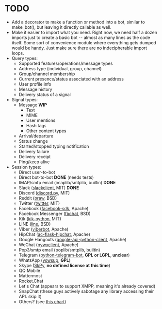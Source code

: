 # TODO

* Add a decorator to make a function or method into a bot, similar to
  make_bot(), but leaving it directly callable as well.
* Make it easier to import what you need. Right now, we need half a dozen
  imports just to create a basic bot -- almost as many lines as the code
  itself. Some sort of convenience module where everything gets dumped
  would be handy. Just make sure there are no indecipherable import loops.
* Query types:
    * Supported features/operations/message types
    * Address type (individual, group, channel)
    * Group/channel membership
    * Current presence/status associated with an address
    * User profile info
    * Message history
    * Delivery status of a signal
* Signal types:
    * Message **WIP**
        * Text
        * MIME
        * User mentions
        * Hash tags
        * Other content types
    * Arrival/departure
    * Status change
    * Started/stopped typing notification
    * Delivery failure
    * Delivery receipt
    * Ping/keep alive
* Session types:
    * Direct user-to-bot
    * Direct bot-to-bot  **DONE** (needs tests)
    * IMAP/smtp email (imaplib/smtplib, builtin) **DONE**
    * Slack ([slackclient](https://github.com/slackapi/python-slackclient), MIT) **DONE**
    * Discord ([discord.py](https://github.com/Rapptz/discord.py), MIT)
    * Reddit ([praw](https://praw.readthedocs.io/en/latest/), BSD)
    * Twitter ([twitter](https://github.com/sixohsix/twitter), MIT)
    * Facebook ([facebook-sdk](http://facebook-sdk.readthedocs.io/en/latest/), Apache)
    * Facebook Messenger ([fbchat](https://github.com/carpedm20/fbchat), BSD)
    * Kik ([kik-python](https://github.com/kikinteractive/kik-python), MIT)
    * LINE ([line](https://carpedm20.github.io/line/), BSD)
    * Viber ([viberbot](https://developers.viber.com/docs/api/python-bot-api/), Apache)
    * HipChat ([ac-flask-hipchat](https://bitbucket.org/atlassianlabs/ac-flask-hipchat), 
        Apache)
    * Google Hangouts ([google-api-python-client](
        https://developers.google.com/api-client-library/python/apis/chat/v1), Apache)
    * WeChat ([pywxclient](https://github.com/justdoit0823/pywxclient), Apache)
    * Pop3/smtp email (poplib/smtplib, builtin)
    * Telegram ([python-telegram-bot](
        https://github.com/python-telegram-bot/python-telegram-bot), **GPL or LGPL, unclear**)
    * WhatsApp ([yowsup](https://github.com/tgalal/yowsup), **GPL**)
    * Skype ([SkPy](https://pypi.org/project/SkPy/), **no defined license at this time**)
    * QQ Mobile
    * Mattermost
    * Rocket.Chat
    * Let's Chat (appears to support XMPP, meaning it's already covered)
    * SnapChat (these guys actively sabotage any library accessing their API. skip it)
    * Others? (see [this chart](
        https://www.statista.com/statistics/258749/most-popular-global-mobile-messenger-apps/))
